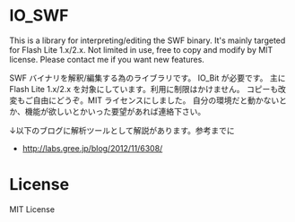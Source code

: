 IO_SWF
======

This is a library for interpreting/editing the SWF binary.
It's mainly targeted for Flash Lite 1.x/2.x.
Not limited in use, free to copy and modify by MIT license.
Please contact me if you want new features.

SWF バイナリを解釈/編集する為のライブラリです。  IO_Bit が必要です。
主に Flash Lite 1.x/2.x を対象にしています。利用に制限はかけません。
コピーも改変もご自由にどうぞ。MIT ライセンスにしました。
自分の環境だと動かないとか、機能が欲しいとかいった要望があれば連絡下さい。

↓以下のブログに解析ツールとして解説があります。参考までに
- http://labs.gree.jp/blog/2012/11/6308/

# License

MIT License
